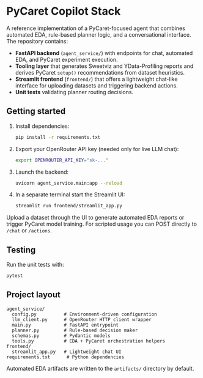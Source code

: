 # PyCaret Copilot Stack

A reference implementation of a PyCaret-focused agent that combines automated EDA,
rule-based planner logic, and a conversational interface. The repository contains:

- **FastAPI backend** (`agent_service/`) with endpoints for chat, automated EDA, and
  PyCaret experiment execution.
- **Tooling layer** that generates Sweetviz and YData-Profiling reports and derives
  PyCaret `setup()` recommendations from dataset heuristics.
- **Streamlit frontend** (`frontend/`) that offers a lightweight chat-like interface for
  uploading datasets and triggering backend actions.
- **Unit tests** validating planner routing decisions.

## Getting started

1. Install dependencies:

   ```bash
   pip install -r requirements.txt
   ```

2. Export your OpenRouter API key (needed only for live LLM chat):

   ```bash
   export OPENROUTER_API_KEY="sk-..."
   ```

3. Launch the backend:

   ```bash
   uvicorn agent_service.main:app --reload
   ```

4. In a separate terminal start the Streamlit UI:

   ```bash
   streamlit run frontend/streamlit_app.py
   ```

Upload a dataset through the UI to generate automated EDA reports or trigger PyCaret
model training. For scripted usage you can POST directly to `/chat` or `/actions`.

## Testing

Run the unit tests with:

```bash
pytest
```

## Project layout

```
agent_service/
  config.py          # Environment-driven configuration
  llm_client.py      # OpenRouter HTTP client wrapper
  main.py            # FastAPI entrypoint
  planner.py         # Rule-based decision maker
  schemas.py         # Pydantic models
  tools.py           # EDA + PyCaret orchestration helpers
frontend/
  streamlit_app.py   # Lightweight chat UI
requirements.txt      # Python dependencies
```

Automated EDA artifacts are written to the `artifacts/` directory by default.
